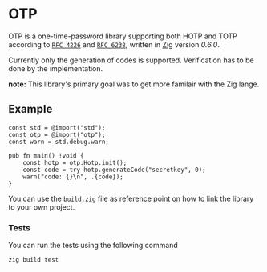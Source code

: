 <!--
 Copyright (c) 2020 Luuk de Gram
 
 This software is released under the MIT License.
 https://opensource.org/licenses/MIT
-->

# OTP

OTP is a one-time-password library supporting both HOTP and TOTP according to [`RFC 4226`](https://tools.ietf.org/html/rfc4226) and [`RFC 6238`](https://tools.ietf.org/html/rfc6238), written in [Zig](https://ziglang.org) version *0.6.0*.

Currently only the generation of codes is supported. Verification has to be done by the implementation.

**note:**
This library's primary goal was to get more familair with the Zig lange.

## Example
```zig
const std = @import("std");
const otp = @import("otp");
const warn = std.debug.warn;

pub fn main() !void {
    const hotp = otp.Hotp.init();
    const code = try hotp.generateCode("secretkey", 0);
    warn("code: {}\n", .{code});
}
```
You can use the `build.zig` file as reference point on how to link the library to your own project.

### Tests
You can run the tests using the following command
```
zig build test
```
